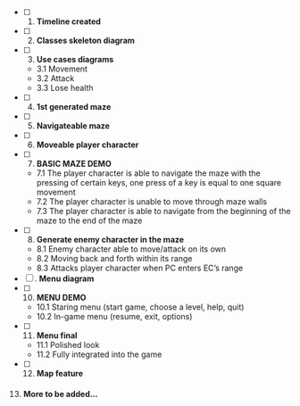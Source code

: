 - [ ] 1. **Timeline created**
- [ ] 2. **Classes skeleton diagram**
- [ ] 3. **Use cases diagrams**
   -  3.1 Movement
   -  3.2 Attack
   -  3.3 Lose health
- [ ] 4. **1st generated maze**
- [ ] 5. **Navigateable maze**
- [ ] 6. **Moveable player character**
- [ ] 7. **BASIC MAZE DEMO**
   -  7.1 The player character is able to navigate the maze with the pressing of certain keys, one press of a key is equal to one square movement
   -  7.2 The player character is unable to move through maze walls
   -  7.3 The player character is able to navigate from the beginning of the maze to the end of the maze
- [ ] 8. **Generate enemy character in the maze**
   -  8.1 Enemy character able to move/attack on its own
   -  8.2 Moving back and forth within its range
   -  8.3 Attacks player character when PC enters EC’s range
- [ ] . **Menu diagram**
- [ ] 10. **MENU DEMO**
    - 10.1 Staring menu (start game, choose a level, help, quit)
    - 10.2 In-game menu (resume, exit, options)
- [ ] 11. **Menu final**
    - 11.1 Polished look
    - 11.2 Fully integrated into the game
- [ ] 12. **Map feature**
13. #### More to be added...
